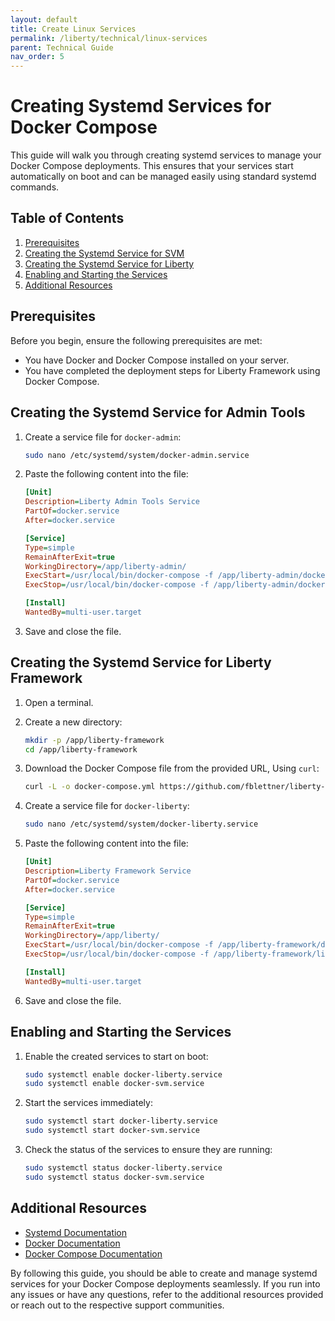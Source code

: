 ```yaml
---
layout: default
title: Create Linux Services
permalink: /liberty/technical/linux-services
parent: Technical Guide
nav_order: 5
---
```


# Creating Systemd Services for Docker Compose

This guide will walk you through creating systemd services to manage your Docker Compose deployments. This ensures that your services start automatically on boot and can be managed easily using standard systemd commands.

## Table of Contents

1. [Prerequisites](#prerequisites)
2. [Creating the Systemd Service for SVM](#creating-the-systemd-service-for-svm)
3. [Creating the Systemd Service for Liberty](#creating-the-systemd-service-for-liberty)
4. [Enabling and Starting the Services](#enabling-and-starting-the-services)
5. [Additional Resources](#additional-resources)

## Prerequisites

Before you begin, ensure the following prerequisites are met:

- You have Docker and Docker Compose installed on your server.
- You have completed the deployment steps for Liberty Framework using Docker Compose.

## Creating the Systemd Service for Admin Tools

1. Create a service file for `docker-admin`:

    ```sh
    sudo nano /etc/systemd/system/docker-admin.service
    ```

2. Paste the following content into the file:

    ```ini
    [Unit]
    Description=Liberty Admin Tools Service
    PartOf=docker.service
    After=docker.service

    [Service]
    Type=simple
    RemainAfterExit=true
    WorkingDirectory=/app/liberty-admin/
    ExecStart=/usr/local/bin/docker-compose -f /app/liberty-admin/docker-compose.yml start
    ExecStop=/usr/local/bin/docker-compose -f /app/liberty-admin/docker-compose.yml stop

    [Install]
    WantedBy=multi-user.target
    ```

3. Save and close the file.

## Creating the Systemd Service for Liberty Framework

1. Open a terminal.
2. Create a new directory:
    ```bash
    mkdir -p /app/liberty-framework
    cd /app/liberty-framework
    ```

3. Download the Docker Compose file from the provided URL, Using `curl`:
    ```bash
    curl -L -o docker-compose.yml https://github.com/fblettner/liberty-public/blob/main/release/latest/liberty-framework.yml
    ```

4. Create a service file for `docker-liberty`:

    ```sh
    sudo nano /etc/systemd/system/docker-liberty.service
    ```

5. Paste the following content into the file:

    ```ini
    [Unit]
    Description=Liberty Framework Service
    PartOf=docker.service
    After=docker.service

    [Service]
    Type=simple
    RemainAfterExit=true
    WorkingDirectory=/app/liberty/
    ExecStart=/usr/local/bin/docker-compose -f /app/liberty-framework/docker-compose.yml start
    ExecStop=/usr/local/bin/docker-compose -f /app/liberty-framework/liberty-compose.yaml stop

    [Install]
    WantedBy=multi-user.target
    ```

6. Save and close the file.

## Enabling and Starting the Services

1. Enable the created services to start on boot:

    ```sh
    sudo systemctl enable docker-liberty.service
    sudo systemctl enable docker-svm.service
    ```

2. Start the services immediately:

    ```sh
    sudo systemctl start docker-liberty.service
    sudo systemctl start docker-svm.service
    ```

3. Check the status of the services to ensure they are running:

    ```sh
    sudo systemctl status docker-liberty.service
    sudo systemctl status docker-svm.service
    ```

## Additional Resources

- [Systemd Documentation](https://www.freedesktop.org/wiki/Software/systemd/)
- [Docker Documentation](https://docs.docker.com/)
- [Docker Compose Documentation](https://docs.docker.com/compose/)

By following this guide, you should be able to create and manage systemd services for your Docker Compose deployments seamlessly. If you run into any issues or have any questions, refer to the additional resources provided or reach out to the respective support communities.
